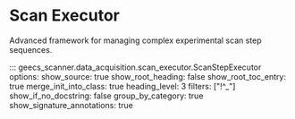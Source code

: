 # Scan Executor

Advanced framework for managing complex experimental scan step sequences.

::: geecs_scanner.data_acquisition.scan_executor.ScanStepExecutor
    options:
      show_source: true
      show_root_heading: false
      show_root_toc_entry: true
      merge_init_into_class: true
      heading_level: 3
      filters: ["!^_"]
      show_if_no_docstring: false
      group_by_category: true
      show_signature_annotations: true
